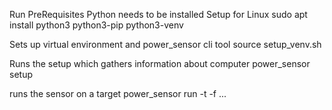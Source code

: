 Run
PreRequisites
Python needs to be installed
Setup for Linux
sudo apt install python3 python3-pip python3-venv

Sets up virtual environment and power_sensor cli tool
source setup_venv.sh

Runs the setup which gathers information about computer
power_sensor setup

runs the sensor on a target
power_sensor run -t <target> -f <frequency> ...
